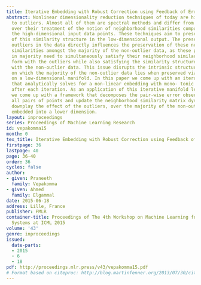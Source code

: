 ```yaml
---
title: Iterative Embedding with Robust Correction using Feedback of Error Observed
abstract: Nonlinear dimensionality reduction techniques of today are highly sensitive
  to outliers. Almost all of them are spectral methods and differ from each other
  over their treatment of the notion of neighborhood similarities computed amongst
  the high-dimensional input data points. These techniques aim to preserve the notion
  of this similarity structure in the low-dimensional output. The presence of unwanted
  outliers in the data directly influences the preservation of these neighborhood
  similarities amongst the majority of the non-outlier data, as these points ocuring
  in majority need to simultaneously satisfy their neighborhood similarities they
  form with the outliers while also satisfying the similarity structure they form
  with the non-outlier data. This issue disrupts the intrinsic structure of the manifold
  on which the majority of the non-outlier data lies when preserved via a homeomorphism
  on a low-dimensional manifold. In this paper we come up with an iterative algorithm
  that analytically solves for a non-linear embedding with mono- tonic improvements
  after each iteration. As an application of this iterative manifold learning algorithm,
  we come up with a framework that decomposes the pair-wise error observed between
  all pairs of points and update the neighborhood similarity matrix dynamically to
  downplay the effect of the outliers, over the majority of the non-outlier data being
  embedded into a lower dimension.
layout: inproceedings
series: Proceedings of Machine Learning Research
id: vepakomma15
month: 0
tex_title: Iterative Embedding with Robust Correction using Feedback of Error Observed
firstpage: 36
lastpage: 40
page: 36-40
order: 36
cycles: false
author:
- given: Praneeth
  family: Vepakomma
- given: Ahmed
  family: Elgammal
date: 2015-06-18
address: Lille, France
publisher: PMLR
container-title: Proceedings of The 4th Workshop on Machine Learning for Interactive
  Systems at ICML 2015
volume: '43'
genre: inproceedings
issued:
  date-parts:
  - 2015
  - 6
  - 18
pdf: http://proceedings.mlr.press/v43/vepakomma15.pdf
# Format based on citeproc: http://blog.martinfenner.org/2013/07/30/citeproc-yaml-for-bibliographies/
---
```

